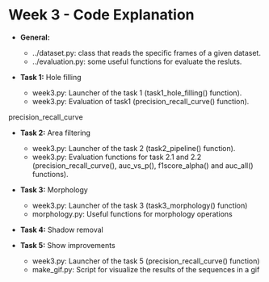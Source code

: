 # Week 3 - Code Explanation
- **General:**
  - ../dataset.py: class that reads the specific frames of a given dataset.
  - ../evaluation.py: some useful functions for evaluate the resluts.

- **Task 1:** Hole filling
  - week3.py: Launcher of the task 1 (task1_hole_filling() function).
  - week3.py: Evaluation of task1 (precision_recall_curve() function).

precision_recall_curve
- **Task 2:** Area filtering
  - week3.py: Launcher of the task 2 (task2_pipeline() function).
  - week3.py: Evaluation functions for task 2.1 and 2.2 (precision_recall_curve(), auc_vs_p(), f1score_alpha() and auc_all() functions).

- **Task 3:** Morphology
  - week3.py: Launcher of the task 3 (task3_morphology() function)
  - morphology.py: Useful functions for morphology operations

- **Task 4:** Shadow removal

- **Task 5:** Show improvements
  - week3.py: Launcher of the task 5 (precision_recall_curve() function)
  - make_gif.py: Script for visualize the results of the sequences in a gif
